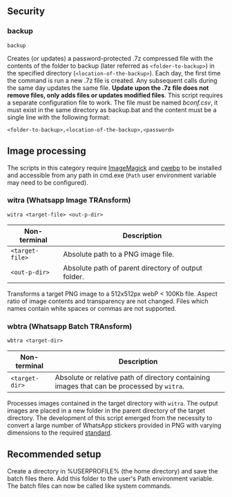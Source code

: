 ## Security

### backup

```
backup
```

Creates (or updates) a password-protected .7z compressed file with the contents of the folder to backup (later referred as `<folder-to-backup>`) in the specified directory (`<location-of-the-backup>`). Each day, the first time the command is run a new .7z file is created. Any subsequent calls during the same day updates the same file. **Update upon the .7z file does not remove files, only adds files or updates modified files**. This script requires a separate configuration file to work. The file must be named *bconf.csv*, it must exist in the same directory as backup.bat and the content must be a single line with the following format:

```
<folder-to-backup>,<location-of-the-backup>,<password>
```

## Image processing

The scripts in this category require [ImageMagick](https://imagemagick.org/) and [cwebp](https://developers.google.com/speed/webp/docs/precompiled) to be installed and accessible from any path in cmd.exe (`Path` user environment variable may need to be configured).

### witra (Whatsapp Image TRAnsform)

```
witra <target-file> <out-p-dir>
```

| Non-terminal    | Description                                         |
| --------------- | --------------------------------------------------- |
| `<target-file>` | Absolute path to a PNG image file.                  |
| `<out-p-dir>`   | Absolute path of parent directory of output folder. |

Transforms a target PNG image to a 512x512px webP < 100Kb file. Aspect ratio of image contents and transparency are not changed. Files which names contain white spaces or commas are not supported.

### wbtra (Whatsapp Batch TRAnsform)

```
wbtra <target-dir>
```

| Non-terminal   | Description                                                                                |
| -------------- | ------------------------------------------------------------------------------------------ |
| `<target-dir>` | Absolute or relative path of directory containing images that can be processed by `witra`. |

Processes images contained in the target directory with `witra`. The output images are placed in a new folder in the parent directory of the target directory. The development of this script emerged from the necessity to convert a large number of WhatsApp stickers provided in PNG with varying dimensions to the required [standard](https://github.com/WhatsApp/stickers/tree/master/Android).

## Recommended setup

Create a directory in %USERPROFILE% (the home directory) and save the batch files there. Add this folder to the user's Path environment variable. The batch files can now be called like system commands.
